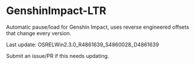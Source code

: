 # GenshinImpact-LTR

Automatic pause/load for Genshin Impact, uses reverse engineered offsets that change every version.

Last update: OSRELWin2.3.0_R4861639_S4860028_D4861639

Submit an issue/PR if this needs updating.
